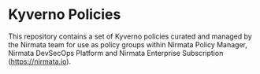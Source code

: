 # Kyverno Policies

This repository contains a set of Kyverno policies curated and managed by the Nirmata team for use as policy groups within Nirmata Policy Manager, Nirmata DevSecOps Platform and Nirmata Enterprise Subscription (https://nirmata.io).


